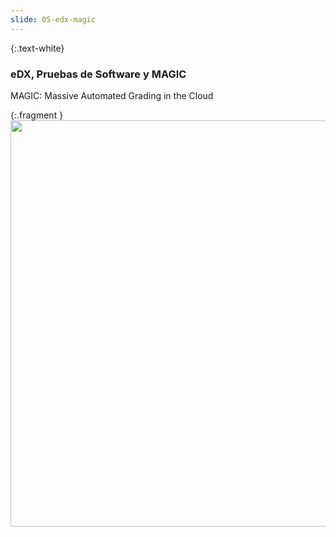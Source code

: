 ```yaml
---
slide: 05-edx-magic
---
```


{:.text-white}
### eDX, Pruebas de Software y MAGIC

MAGIC: Massive Automated Grading in the Cloud

{:.fragment }
<img src="https://res.cloudinary.com/boolean-spa/image/upload/v1659649665/events/MAGIC_3_ioqhlo.png" width="650">
